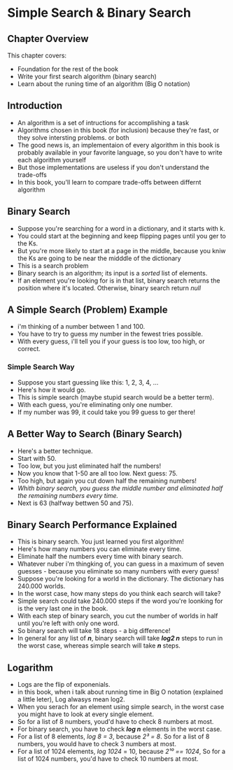 # Simple Search & Binary Search

## Chapter Overview
This chapter covers:
- Foundation for the rest of the book
- Write your first search algorithm (binary search)
- Learn about the runing time of an algorithm (Big O notation)

## Introduction
- An algorithm is a set of intructions for accomplishing a task
- Algorithms chosen in this book (for inclusion) because they're fast, or they solve intersting problems. or both
- The good news is, an implementaion of every algorithm in this book is probably available in your favorite language, so you don't have to write each algorithm yourself
- But those implementations are useless if you don't understand the trade-offs
- In this book, you'll learn to compare trade-offs between differnt algorithm

## Binary Search
- Suppose you're searching for a word in a dictionary, and it starts with k.
- You could start at the beginning and keep flipping pages until you ger to the Ks.
- But you're more likely to start at a page in the middle, because you kniw the Ks are going to be near the midddle of the dictionary
- This is a search problem
- Binary search is an algorithm; its input is a *sorted* list of elements.
- If an element you're looking for is in that list, binary search returns the position where it's located. Otherwise, binary search return *null*

## A Simple Search (Problem) Example
- i'm thinking of a number between 1 and 100.
- You have to try to guess my number in the fewest tries possible.
- With every guess, i'll tell you if your guess is too low, too high, or correct.

### Simple Search Way
- Suppose you start guessing like this: 1, 2, 3, 4, ...
- Here's how it would go.
- This is simple search (maybe stupid search would be a better term).
- With each guess, you're eliminating only one number.
- If my number was 99, it could take you 99 guess to ger there!

## A Better Way to Search (Binary Search)
- Here's a better technique.
- Start with 50.
- Too low, but you just eliminated half the numbers! 
- Now you know that 1-50 are all too low. Next guess: 75.
- Too high, but again you cut down half the remaining numbers!
- *Whith binary search, you guess the middle number and eliminated half the remaining numbers every time.*
- Next is 63 (halfway bettwen 50 and 75).

## Binary Search Performance Explained 
- This is binary search. You just learned you first algorithm!
- Here's how many numbers you can eliminate every time.
- Eliminate half the numbers every time with binary search.
- Whatever nuber i'm thingking of, you can guess in a maximum of seven guesses - because you eliminate so many numbers with every guess!
- Suppose you're looking for a world in the dictionary. The dictionary has 240.000 worlds.
- In the worst case, how many steps do you think each search will take?
- Simple search could take 240.000 steps if the word you're loonking for is the very last one in the book.
- With each step of binary search, you cut the number of worlds in half until you're left with only one word.
- So binary search will take 18 steps - a big difference!
- In general for any list of ***n***, binary search will take ***log2 n*** steps to run in the worst case, whereas simple search will take ***n*** steps.

## Logarithm
- Logs are the flip of exponenials.
- in this book, when i talk about running time in Big O notation (explained a little leter), Log alwasys mean log2.
- When you serach for an element using simple search, in the worst case you might have to look at every single element.
- So for a list of 8 numbers, youd'd have to check 8 numbers at most.
- For binary search, you have to check ***log n*** elements in the worst case.
- For a list of 8 elements, *log 8 = 3*, because *2³ = 8*. So for a list of 8 numbers, you would have to check 3 numbers at most.
- For a list of 1024 elements, *log 1024* = 10, because *2¹⁰ == 1024*, So for a list of 1024 numbers, you'd have to check 10 numbers at most.

























































